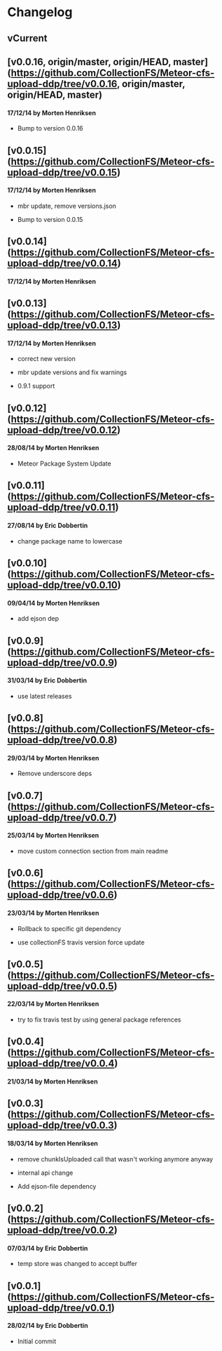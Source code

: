 # Changelog

## vCurrent
## [v0.0.16, origin/master, origin/HEAD, master] (https://github.com/CollectionFS/Meteor-cfs-upload-ddp/tree/v0.0.16, origin/master, origin/HEAD, master)
#### 17/12/14 by Morten Henriksen
- Bump to version 0.0.16

## [v0.0.15] (https://github.com/CollectionFS/Meteor-cfs-upload-ddp/tree/v0.0.15)
#### 17/12/14 by Morten Henriksen
- mbr update, remove versions.json

- Bump to version 0.0.15

## [v0.0.14] (https://github.com/CollectionFS/Meteor-cfs-upload-ddp/tree/v0.0.14)
#### 17/12/14 by Morten Henriksen
## [v0.0.13] (https://github.com/CollectionFS/Meteor-cfs-upload-ddp/tree/v0.0.13)
#### 17/12/14 by Morten Henriksen
- correct new version

- mbr update versions and fix warnings

- 0.9.1 support

## [v0.0.12] (https://github.com/CollectionFS/Meteor-cfs-upload-ddp/tree/v0.0.12)
#### 28/08/14 by Morten Henriksen
- Meteor Package System Update

## [v0.0.11] (https://github.com/CollectionFS/Meteor-cfs-upload-ddp/tree/v0.0.11)
#### 27/08/14 by Eric Dobbertin
- change package name to lowercase

## [v0.0.10] (https://github.com/CollectionFS/Meteor-cfs-upload-ddp/tree/v0.0.10)
#### 09/04/14 by Morten Henriksen
- add ejson dep

## [v0.0.9] (https://github.com/CollectionFS/Meteor-cfs-upload-ddp/tree/v0.0.9)
#### 31/03/14 by Eric Dobbertin
- use latest releases

## [v0.0.8] (https://github.com/CollectionFS/Meteor-cfs-upload-ddp/tree/v0.0.8)
#### 29/03/14 by Morten Henriksen
- Remove underscore deps

## [v0.0.7] (https://github.com/CollectionFS/Meteor-cfs-upload-ddp/tree/v0.0.7)
#### 25/03/14 by Morten Henriksen
- move custom connection section from main readme

## [v0.0.6] (https://github.com/CollectionFS/Meteor-cfs-upload-ddp/tree/v0.0.6)
#### 23/03/14 by Morten Henriksen
- Rollback to specific git dependency

- use collectionFS travis version force update

## [v0.0.5] (https://github.com/CollectionFS/Meteor-cfs-upload-ddp/tree/v0.0.5)
#### 22/03/14 by Morten Henriksen
- try to fix travis test by using general package references

## [v0.0.4] (https://github.com/CollectionFS/Meteor-cfs-upload-ddp/tree/v0.0.4)
#### 21/03/14 by Morten Henriksen
## [v0.0.3] (https://github.com/CollectionFS/Meteor-cfs-upload-ddp/tree/v0.0.3)
#### 18/03/14 by Morten Henriksen
- remove chunkIsUploaded call that wasn't working anymore anyway

- internal api change

- Add ejson-file dependency

## [v0.0.2] (https://github.com/CollectionFS/Meteor-cfs-upload-ddp/tree/v0.0.2)
#### 07/03/14 by Eric Dobbertin
- temp store was changed to accept buffer

## [v0.0.1] (https://github.com/CollectionFS/Meteor-cfs-upload-ddp/tree/v0.0.1)
#### 28/02/14 by Eric Dobbertin
- Initial commit

